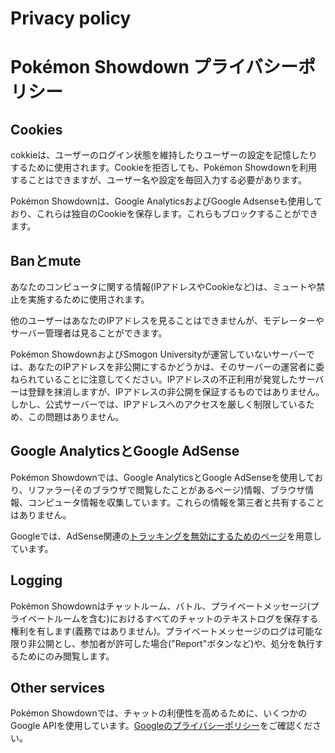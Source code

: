 # Privacy policy

# Pokémon Showdown プライバシーポリシー

## Cookies

cokkieは、ユーザーのログイン状態を維持したりユーザーの設定を記憶したりするために使用されます。Cookieを拒否しても、Pokémon Showdownを利用することはできますが、ユーザー名や設定を毎回入力する必要があります。

Pokémon Showdownは、Google AnalyticsおよびGoogle Adsenseも使用しており、これらは独自のCookieを保存します。これらもブロックすることができます。

## Banとmute

あなたのコンピュータに関する情報(IPアドレスやCookieなど)は、ミュートや禁止を実施するために使用されます。

他のユーザーはあなたのIPアドレスを見ることはできませんが、モデレーターやサーバー管理者は見ることができます。

Pokémon ShowdownおよびSmogon Universityが運営していないサーバーでは、あなたのIPアドレスを非公開にするかどうかは、そのサーバーの運営者に委ねられていることに注意してください。IPアドレスの不正利用が発覚したサーバーは登録を抹消しますが、IPアドレスの非公開を保証するものではありません。しかし、公式サーバーでは、IPアドレスへのアクセスを厳しく制限しているため、この問題はありません。

## Google AnalyticsとGoogle AdSense

Pokémon Showdownでは、Google AnalyticsとGoogle AdSenseを使用しており、リファラー(そのブラウザで閲覧したことがあるページ)情報、ブラウザ情報、コンピュータ情報を収集しています。これらの情報を第三者と共有することはありません。

Googleでは、AdSense関連の[トラッキングを無効にするためのページ](https://www.google.com/settings/ads/onweb/)を用意しています。

## Logging

Pokémon Showdownはチャットルーム、バトル、プライベートメッセージ(プライベートルームを含む)におけるすべてのチャットのテキストログを保存する権利を有します(義務ではありません)。プライベートメッセージのログは可能な限り非公開とし、参加者が許可した場合("Report"ボタンなど)や、処分を執行するためにのみ閲覧します。

## Other services

Pokémon Showdownでは、チャットの利便性を高めるために、いくつかのGoogle APIを使用しています。[Googleのプライバシーポリシー](https://policies.google.com/privacy)をご確認ください。
